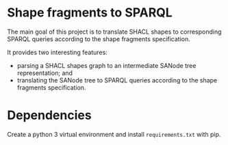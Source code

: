 # Shape fragments to SPARQL
The main goal of this project is to translate SHACL shapes to corresponding SPARQL queries according to the shape fragments specification.

It provides two interesting features:
- parsing a SHACL shapes graph to an intermediate SANode tree representation; and 
- translating the SANode tree to SPARQL queries according to the shape fragments specification.

# Dependencies
Create a python 3 virtual environment and install `requirements.txt` with pip.

